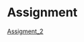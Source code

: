 # Assignment

[Assigment_2](https://github.com/jipswartjes/Assignment/blob/master/assignment2%20(1)%20(1).ipynb)
